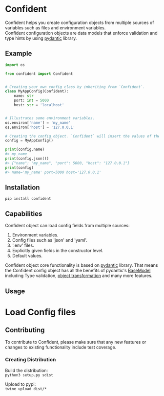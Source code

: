 # Confident
Confident helps you create configuration objects from multiple sources of variables such as files and environment variables.  
Confident configuration objects are data models that enforce validation and type hints by using [pydantic](https://pydantic-docs.helpmanual.io/) library.

## Example
```py
import os

from confident import Confident


# Creating your own config class by inheriting from `Confident`.
class MyAppConfig(Confident):
    name: str
    port: int = 5000
    host: str = 'localhost'


# Illustrates some environment variables.
os.environ['name'] = 'my_name' 
os.environ['host'] = '127.0.0.1'

# Creating the config object. `Confident` will insert the values of the properties.
config = MyAppConfig()

print(config.name)
#> my_name
print(config.json())
#> {"name": "my_name", "port": 5000, "host": "127.0.0.1"}
print(config)
#> name='my_name' port=5000 host='127.0.0.1'

```
## Installation
```pip install confident```

## Capabilities
Confident object can load config fields from multiple sources:
1. Environment variables.
1. Config files such as 'json' and 'yaml'.
1. '.env' files.
1. Explicitly given fields in the constructor level.
1. Default values.

Confident object core functionality is based on [pydantic](https://pydantic-docs.helpmanual.io/) library. 
That means the Confident config object has all the benefits of pydantic's [BaseModel](https://pydantic-docs.helpmanual.io/usage/models/) including
Type validation, [object transformation](https://pydantic-docs.helpmanual.io/usage/exporting_models/) and many more features.

## Usage
# Load Config files  


## Contributing
To contribute to Confident, please make sure that any new features or changes to existing functionality include test coverage.

### Creating Distribution
Build the distribution:  
```python3 setup.py sdist```

Upload to pypi:  
```twine upload dist/*```